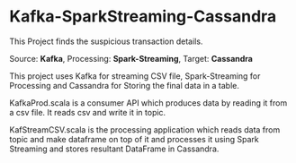 # Kafka-SparkStreaming-Cassandra 

This Project finds the suspicious transaction details.

Source: **Kafka**,
Processing: **Spark-Streaming**,
Target: **Cassandra**

This project uses Kafka for streaming CSV file, Spark-Streaming for Processing and Cassandra for Storing the final data in a table.

KafkaProd.scala is a consumer API which produces data by reading it from a csv file.
It reads csv and write it in topic.

KafStreamCSV.scala is the processing application which reads data from topic 
and make dataframe on top of it and processes it using Spark Streaming 
and stores resultant DataFrame in Cassandra.

